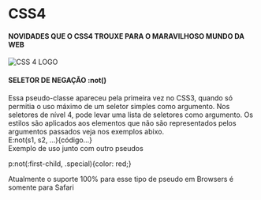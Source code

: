 # CSS4<br>
#### NOVIDADES QUE O CSS4 TROUXE PARA O MARAVILHOSO MUNDO DA WEB<br>
![CSS 4 LOGO](https://www.script-tutorials.com/wp-content/uploads/2013/12/fimg.png)

#### SELETOR DE NEGAÇÃO :not()
  Essa pseudo-classe apareceu pela primeira vez no CSS3, quando só permitia o uso máximo de um seletor simples como argumento. Nos seletores de nível 4, pode levar uma lista de seletores como argumento. Os estilos são aplicados aos elementos que não são representados pelos argumentos passados veja nos exemplos abixo.<br>
  E:not(s1, s2, ...){código...}<br>
Exemplo de uso junto com outro pseudos <br>

p:not(:first-child, .special){color: red;}<br>

 Atualmente o suporte 100% para esse tipo de pseudo em Browsers é somente para Safari
